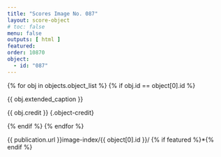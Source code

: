 ```yaml
---
title: "Scores Image No. 087"
layout: score-object
# toc: false
menu: false
outputs: [ html ]
featured: 
order: 10870
object:
  - id: "087"
---
```


{% for obj in objects.object_list %}
{% if obj.id == object[0].id %}

{{ obj.extended_caption }}

{{ obj.credit }} {.object-credit}

{% endif %}
{% endfor %}

<div class="object-credit object-url is-print-only">

{{ publication.url }}image-index/{{ object[0].id }}/ {% if featured %}*{% endif %}

</div>
